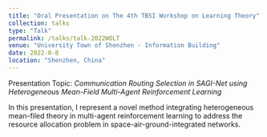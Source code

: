 ```yaml
---
title: "Oral Presentation on The 4th TBSI Workshop on Learning Theory"
collection: talks
type: "Talk"
permalink: /talks/talk-2022WOLT
venue: "University Town of Shenzhen - Information Building"
date: 2022-8-8
location: "Shenzhen, China"
---
```


[//]: # ([More information here]&#40;http://exampleurl.com&#41;)

Presentation Topic: _Communication Routing Selection in SAGI-Net using Heterogeneous Mean-Field Multi-Agent Reinforcement Learning_

In this presentation, I represent a novel method integrating heterogeneous mean-filed theory in multi-agent reinforcement learning to address the resource allocation problem in space-air-ground-integrated networks.